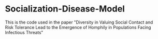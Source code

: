 # Socialization-Disease-Model
This is the code used in the paper "Diversity in Valuing Social Contact and Risk Tolerance Lead to the Emergence of Homphily in Populations Facing Infectious Threats"
